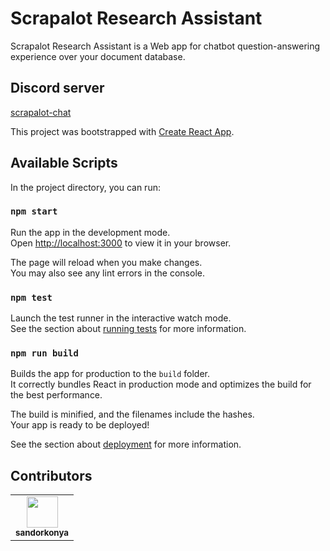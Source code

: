# Scrapalot Research Assistant

Scrapalot Research Assistant is a Web app for chatbot question-answering experience over your document database.

## Discord server

[scrapalot-chat](https://discord.gg/wxEBCMd3TT)

This project was bootstrapped with [Create React App](https://github.com/facebook/create-react-app).

## Available Scripts

In the project directory, you can run:

### `npm start`

Run the app in the development mode.\
Open [http://localhost:3000](http://localhost:3000) to view it in your browser.

The page will reload when you make changes.\
You may also see any lint errors in the console.

### `npm test`

Launch the test runner in the interactive watch mode.\
See the section about [running tests](https://facebook.github.io/create-react-app/docs/running-tests) for more information.

### `npm run build`

Builds the app for production to the `build` folder.\
It correctly bundles React in production mode and optimizes the build for the best performance.

The build is minified, and the filenames include the hashes.\
Your app is ready to be deployed!

See the section about [deployment](https://facebook.github.io/create-react-app/docs/deployment) for more information.

## Contributors

<table>
  <tr style="border: 0">
    <td style="border: 0 !important; text-align: center;"><a href="https://github.com/sandorkonya"><img src="https://github.com/sandorkonya.png" width="50px;" alt=""/><br /><sub><b>sandorkonya</b></sub></a><br /></td>
  </tr>
</table>
